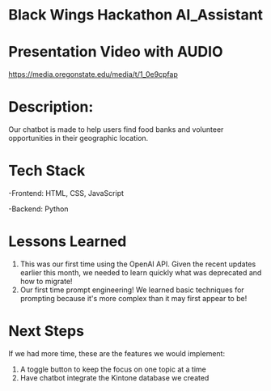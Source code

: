 # Black Wings Hackathon AI_Assistant

# Presentation Video with AUDIO 
https://media.oregonstate.edu/media/t/1_0e9cpfap


# Description:
Our chatbot is made to help users find food banks and volunteer opportunities in their geographic location.

# Tech Stack
-Frontend: HTML, CSS, JavaScript

-Backend: Python

# Lessons Learned
1. This was our first time using the OpenAI API. Given the recent updates earlier this month, we needed to learn quickly what was deprecated and how to migrate!
2. Our first time prompt engineering! We learned basic techniques for prompting because it's more complex than it may first appear to be!

# Next Steps
If we had more time, these are the features we would implement:

1. A toggle button to keep the focus on one topic at a time
2. Have chatbot integrate the Kintone database we created
 
